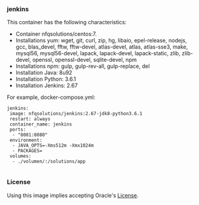 ### jenkins

This container has the following characteristics:
- Container nfqsolutions/centos:7.
- Installations yum: wget, git, curl, zip, hg, libaio, epel-release, nodejs, gcc, blas_devel, fftw, fftw-devel, atlas-devel, atlas, 
    atlas-sse3, make, mysql56, mysql56-devel, lapack, lapack-devel, lapack-static, zlib, zlib-devel, openssl, openssl-devel, sqlite-devel, npm
- Installations npm: gulp, gulp-rev-all, gulp-replace, del
- Installation Java: 8u92
- Installation Python: 3.6.1
- Installation Jenkins: 2.67

For example, docker-compose.yml:
```
jenkins:
 image: nfqsolutions/jenkins:2.67-jdk8-python3.6.1
 restart: always
 container_name: jenkins
 ports:
  - "8081:8080"
 environment:
  - JAVA_OPTS=-Xms512m -Xmx1024m
  - PACKAGES=
 volumes:
  - ./volumen/:/solutions/app
 
```


### License

Using this image implies accepting Oracle's [License](http://www.oracle.com/technetwork/java/javase/terms/license/index.html).